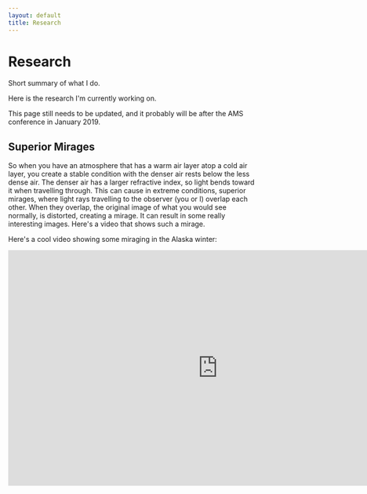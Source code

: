 ```yaml
---
layout: default
title: Research
---
```


# Research

Short summary of what I do.

Here is the research I'm currently working on.

This page still needs to be updated, and it probably will be after the AMS conference in January 2019.

## Superior Mirages

So when you have an atmosphere that has a warm air layer atop a cold air layer, you create a stable condition with the denser air rests below the less dense air. The denser air has a larger refractive index, so light bends toward it when travelling through. This can cause in extreme conditions, superior mirages, where light rays travelling to the observer (you or I) overlap each other. When they overlap, the original image of what you would see normally, is distorted, creating a mirage. It can result in some really interesting images. Here's a video that shows such a mirage.

Here's a cool video showing some miraging in the Alaska winter:

<div class="video-container"><iframe width="853" height="480" src="https://www.youtube.com/embed/b4n2EtccQrk" frameborder="0" allow="accelerometer; autoplay; encrypted-media; gyroscope; picture-in-picture" allowfullscreen></iframe></div>